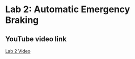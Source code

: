 # Lab 2: Automatic Emergency Braking

## YouTube video link
[Lab 2 Video](https://youtu.be/pS1WAXN2Lzw)